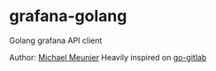 # grafana-golang
Golang grafana API client

Author: [Michael Meunier](https://github.com/mickymiek)
Heavily inspired on [go-gitlab](https://github.com/xanzy/go-gitlab)
